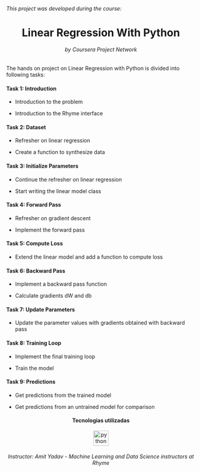 <h6>This project was developed during the course: </h6>
<h1 align="center">Linear Regression With Python</h1>
<h6 align="center">by Coursera Project Network</h6>

The hands on project on Linear Regression with Python is divided into following tasks:

<h4>Task 1: Introduction</h4>

  - Introduction to the problem
  
  - Introduction to the Rhyme interface

<h4>Task 2: Dataset</h4>

  - Refresher on linear regression
  
  - Create a function to synthesize data

<h4>Task 3: Initialize Parameters</h4>

  - Continue the refresher on linear regression
  
  - Start writing the linear model class

<h4>Task 4: Forward Pass</h4>

  - Refresher on gradient descent
  
  - Implement the forward pass

<h4>Task 5: Compute Loss</h4>

  - Extend the linear model and add a function to compute loss

<h4>Task 6: Backward Pass</h4>
  
  - Implement a backward pass function
  
  - Calculate gradients dW and db

<h4>Task 7: Update Parameters</h4>

  - Update the parameter values with gradients obtained with backward pass

<h4>Task 8: Training Loop</h4>

  - Implement the final training loop

  - Train the model

<h4>Task 9: Predictions</h4>

  - Get predictions from the trained model

  - Get predictions from an untrained model for comparison


<h4 align="center">Tecnologias utilizadas</h4>
<p align="center"> 
  <a dhref="https://www.python.org" target="_blank"><img src="https://devicons.github.io/devicon/devicon.git/icons/python/python-original.svg" alt="python" width="40" height="40"/></a> 
</p>

<h6 align="center">Instructor: Amit Yadav - Machine Learning and Data Science instructors at Rhyme</h6>
